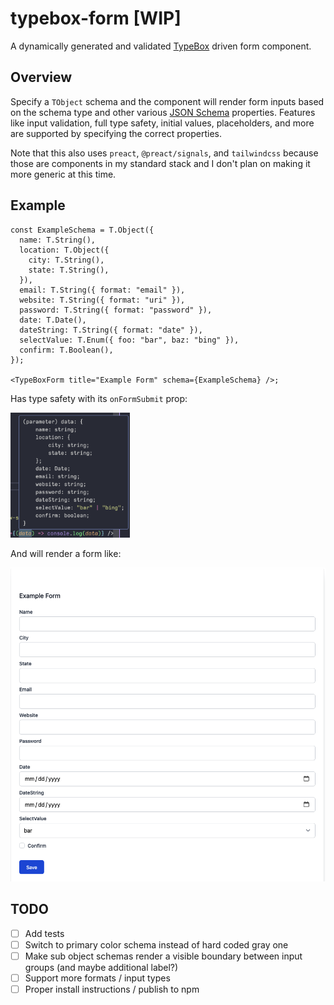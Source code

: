 # typebox-form [WIP]

A dynamically generated and validated [TypeBox](https://github.com/sinclairzx81/typebox) driven form component.

## Overview

Specify a `TObject` schema and the component will render form inputs based on the schema type and other various [JSON Schema](https://json-schema.org/understanding-json-schema/index.html) properties. Features like input validation, full type safety, initial values, placeholders, and more are supported by specifying the correct properties.

Note that this also uses `preact`, `@preact/signals`, and `tailwindcss` because those are components in my standard stack and I don't plan on making it more generic at this time.

## Example

```tsx
const ExampleSchema = T.Object({
  name: T.String(),
  location: T.Object({
    city: T.String(),
    state: T.String(),
  }),
  email: T.String({ format: "email" }),
  website: T.String({ format: "uri" }),
  password: T.String({ format: "password" }),
  date: T.Date(),
  dateString: T.String({ format: "date" }),
  selectValue: T.Enum({ foo: "bar", baz: "bing" }),
  confirm: T.Boolean(),
});

<TypeBoxForm title="Example Form" schema={ExampleSchema} />;
```

Has type safety with its `onFormSubmit` prop:

<img src="./examples/types.png" height="200px">

And will render a form like:

![Example](./examples/example.png)

## TODO

- [ ] Add tests
- [ ] Switch to primary color schema instead of hard coded gray one
- [ ] Make sub object schemas render a visible boundary between input groups (and maybe additional label?)
- [ ] Support more formats / input types
- [ ] Proper install instructions / publish to npm
